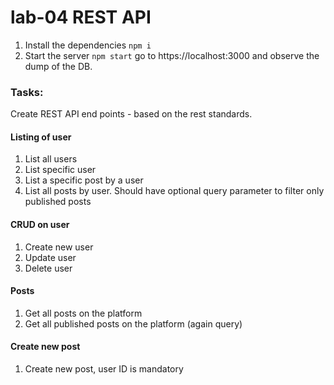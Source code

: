 # lab-04 REST API
 
1. Install the dependencies `npm i`
2. Start the server `npm start` go to https://localhost:3000 and observe the dump of the DB.


### Tasks:
Create REST API end points - based on the rest standards. 

#### Listing of user
1. List all users 
2. List specific user 
3. List a specific post by a user 
4. List all posts by user. Should have optional query parameter to filter only published posts 

#### CRUD on user
1. Create new user
2. Update user 
3. Delete user

#### Posts
1. Get all posts on the platform 
2. Get all published posts on the platform (again query)

#### Create new post 
1. Create new post, user ID is mandatory

